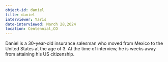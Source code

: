 ```yaml
---
object-id: daniel
title: daniel
interviewer: Yaris
date-interviewed: March 28,2024
location: Centennial,CO
---
```


Daniel is a 30-year-old insurance salesman who moved from Mexico to the United States at the age of 3. At the time of interview, he is weeks away from attaining his US citizenship.
